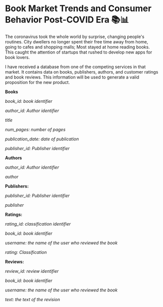# Book Market Trends and Consumer Behavior Post-COVID Era 📚📊

The coronavirus took the whole world by surprise, changing people's routines. City dwellers no longer spent their free time away from home, going to cafes and shopping malls; Most stayed at home reading books. This caught the attention of startups that rushed to develop new apps for book lovers.

I have received a database from one of the competing services in that market. It contains data on books, publishers, authors, and customer ratings and book reviews. This information will be used to generate a valid proposition for the new product.

**Books**

*book_id: book identifier*

*author_id: Author identifier*

*title*

*num_pages: number of pages*

*publication_date: date of publication*

*publisher_id: Publisher identifier*

**Authors**

*author_id: Author identifier*

*author*

**Publishers:**

*publisher_id: Publisher identifier*

*publisher*

**Ratings:**

*rating_id: classification identifier*

*book_id: book identifier*

*username: the name of the user who reviewed the book*

*rating: Classification*

**Reviews:**

*review_id: review identifier*

*book_id: book identifier*

*username: the name of the user who reviewed the book*

*text: the text of the revision*
